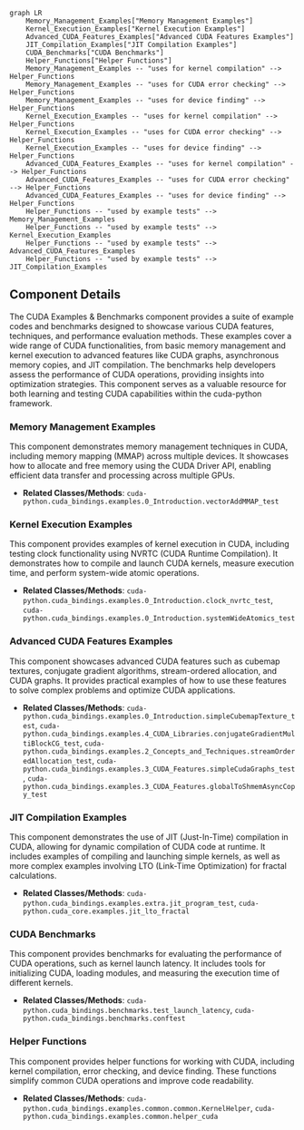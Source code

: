```mermaid
graph LR
    Memory_Management_Examples["Memory Management Examples"]
    Kernel_Execution_Examples["Kernel Execution Examples"]
    Advanced_CUDA_Features_Examples["Advanced CUDA Features Examples"]
    JIT_Compilation_Examples["JIT Compilation Examples"]
    CUDA_Benchmarks["CUDA Benchmarks"]
    Helper_Functions["Helper Functions"]
    Memory_Management_Examples -- "uses for kernel compilation" --> Helper_Functions
    Memory_Management_Examples -- "uses for CUDA error checking" --> Helper_Functions
    Memory_Management_Examples -- "uses for device finding" --> Helper_Functions
    Kernel_Execution_Examples -- "uses for kernel compilation" --> Helper_Functions
    Kernel_Execution_Examples -- "uses for CUDA error checking" --> Helper_Functions
    Kernel_Execution_Examples -- "uses for device finding" --> Helper_Functions
    Advanced_CUDA_Features_Examples -- "uses for kernel compilation" --> Helper_Functions
    Advanced_CUDA_Features_Examples -- "uses for CUDA error checking" --> Helper_Functions
    Advanced_CUDA_Features_Examples -- "uses for device finding" --> Helper_Functions
    Helper_Functions -- "used by example tests" --> Memory_Management_Examples
    Helper_Functions -- "used by example tests" --> Kernel_Execution_Examples
    Helper_Functions -- "used by example tests" --> Advanced_CUDA_Features_Examples
    Helper_Functions -- "used by example tests" --> JIT_Compilation_Examples
```

## Component Details

The CUDA Examples & Benchmarks component provides a suite of example codes and benchmarks designed to showcase various CUDA features, techniques, and performance evaluation methods. These examples cover a wide range of CUDA functionalities, from basic memory management and kernel execution to advanced features like CUDA graphs, asynchronous memory copies, and JIT compilation. The benchmarks help developers assess the performance of CUDA operations, providing insights into optimization strategies. This component serves as a valuable resource for both learning and testing CUDA capabilities within the cuda-python framework.

### Memory Management Examples
This component demonstrates memory management techniques in CUDA, including memory mapping (MMAP) across multiple devices. It showcases how to allocate and free memory using the CUDA Driver API, enabling efficient data transfer and processing across multiple GPUs.
- **Related Classes/Methods**: `cuda-python.cuda_bindings.examples.0_Introduction.vectorAddMMAP_test`

### Kernel Execution Examples
This component provides examples of kernel execution in CUDA, including testing clock functionality using NVRTC (CUDA Runtime Compilation). It demonstrates how to compile and launch CUDA kernels, measure execution time, and perform system-wide atomic operations.
- **Related Classes/Methods**: `cuda-python.cuda_bindings.examples.0_Introduction.clock_nvrtc_test`, `cuda-python.cuda_bindings.examples.0_Introduction.systemWideAtomics_test`

### Advanced CUDA Features Examples
This component showcases advanced CUDA features such as cubemap textures, conjugate gradient algorithms, stream-ordered allocation, and CUDA graphs. It provides practical examples of how to use these features to solve complex problems and optimize CUDA applications.
- **Related Classes/Methods**: `cuda-python.cuda_bindings.examples.0_Introduction.simpleCubemapTexture_test`, `cuda-python.cuda_bindings.examples.4_CUDA_Libraries.conjugateGradientMultiBlockCG_test`, `cuda-python.cuda_bindings.examples.2_Concepts_and_Techniques.streamOrderedAllocation_test`, `cuda-python.cuda_bindings.examples.3_CUDA_Features.simpleCudaGraphs_test`, `cuda-python.cuda_bindings.examples.3_CUDA_Features.globalToShmemAsyncCopy_test`

### JIT Compilation Examples
This component demonstrates the use of JIT (Just-In-Time) compilation in CUDA, allowing for dynamic compilation of CUDA code at runtime. It includes examples of compiling and launching simple kernels, as well as more complex examples involving LTO (Link-Time Optimization) for fractal calculations.
- **Related Classes/Methods**: `cuda-python.cuda_bindings.examples.extra.jit_program_test`, `cuda-python.cuda_core.examples.jit_lto_fractal`

### CUDA Benchmarks
This component provides benchmarks for evaluating the performance of CUDA operations, such as kernel launch latency. It includes tools for initializing CUDA, loading modules, and measuring the execution time of different kernels.
- **Related Classes/Methods**: `cuda-python.cuda_bindings.benchmarks.test_launch_latency`, `cuda-python.cuda_bindings.benchmarks.conftest`

### Helper Functions
This component provides helper functions for working with CUDA, including kernel compilation, error checking, and device finding. These functions simplify common CUDA operations and improve code readability.
- **Related Classes/Methods**: `cuda-python.cuda_bindings.examples.common.common.KernelHelper`, `cuda-python.cuda_bindings.examples.common.helper_cuda`
